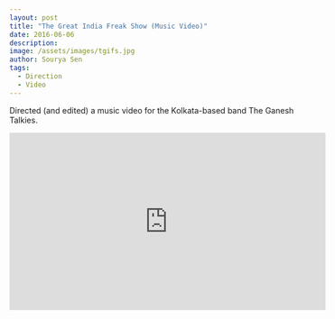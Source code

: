 ```yaml
---
layout: post
title: "The Great India Freak Show (Music Video)"
date: 2016-06-06
description:
image: /assets/images/tgifs.jpg
author: Sourya Sen
tags:
  - Direction
  - Video
---
```


Directed (and edited) a music video for the Kolkata-based band The Ganesh Talkies.

<iframe width="560" height="315" src="https://www.youtube.com/embed/G8emeMAYtwU" frameborder="0" allow="accelerometer; autoplay; encrypted-media; gyroscope; picture-in-picture" allowfullscreen></iframe>
